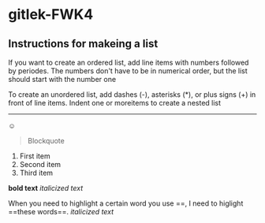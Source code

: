# gitlek-FWK4

## Instructions for makeing a list
If you want to create an ordered list, add line items with numbers followed by periodes. The numbers don't have to be in numerical order, but the list should start with the number one

To create an unordered list, add dashes (-), asterisks (*), or plus signs (+) in front of line items. Indent one or moreitems to create a nested list 
__________________________________________________________________________________________________________
:relaxed:

>Blockquote

1. First item
2. Second item
3. Third item

**bold text**
*italicized text* 

When you need to highlight a certain word you use ==,
I need to higlight ==these words==.
*italicized text*
